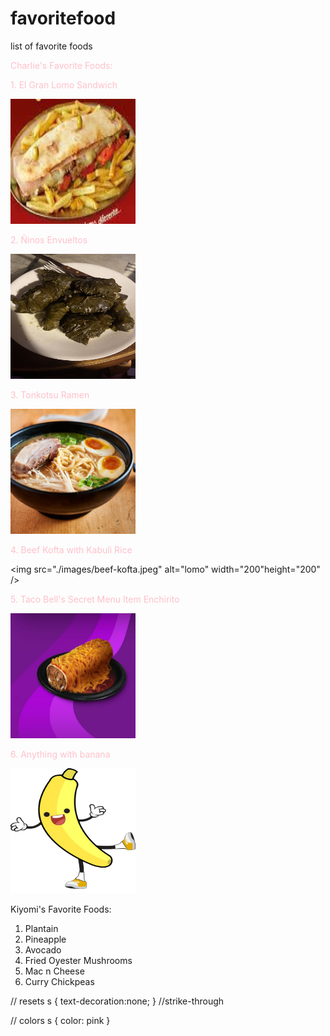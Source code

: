 # favoritefood
list of favorite foods

<span style="color:pink">Charlie's Favorite Foods:</span>
<br />

<span style="color:pink">1. El Gran Lomo Sandwich</span>

<img src="./images/el-gran-lomo.jpeg" alt="lomo" width="200" height="200" />

<span style="color:pink">2. Ñinos Envueltos</span>

<img src="./images/ninos-envueltos.jpeg" alt="lomo" width="200" height="200" />

<span style="color:pink">3. Tonkotsu Ramen</span>

<img src="./images/tonkotsu-ramen.jpeg" alt="lomo" width="200" height="200" />

<span style="color:pink">4. Beef Kofta with Kabuli Rice</span>

<img src="./images/beef-kofta.jpeg" alt="lomo" width="200"height="200" />

<span style="color:pink">5. Taco Bell's Secret Menu Item Enchirito</span>

<img src="./images/enchirito.jpeg" alt="lomo" width="200" height="200" />

<span style="color:pink">6. Anything with banana</span>

<img src="./images/bananaman.png" alt="lomo" width="200" height="200" />



Kiyomi's Favorite Foods: 
<br />

1. Plantain 
2. Pineapple
3. Avocado
4. Fried Oyester Mushrooms
5. Mac n Cheese
6. Curry Chickpeas


// resets
s { text-decoration:none; } //strike-through


// colors
s { color: pink }
